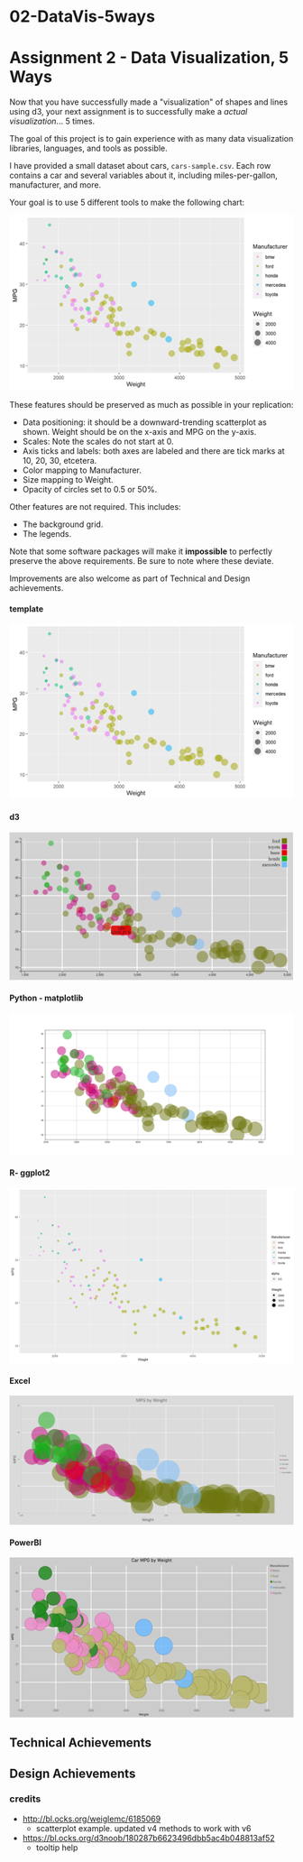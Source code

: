 # 02-DataVis-5ways

Assignment 2 - Data Visualization, 5 Ways  
===

Now that you have successfully made a "visualization" of shapes and lines using d3, your next assignment is to successfully make a *actual visualization*... 5 times. 

The goal of this project is to gain experience with as many data visualization libraries, languages, and tools as possible.

I have provided a small dataset about cars, `cars-sample.csv`.
Each row contains a car and several variables about it, including miles-per-gallon, manufacturer, and more.

Your goal is to use 5 different tools to make the following chart:

![ggplot2](img/ggplot2.png)

These features should be preserved as much as possible in your replication:

- Data positioning: it should be a downward-trending scatterplot as shown.  Weight should be on the x-axis and MPG on the y-axis.
- Scales: Note the scales do not start at 0.
- Axis ticks and labels: both axes are labeled and there are tick marks at 10, 20, 30, etcetera.
- Color mapping to Manufacturer.
- Size mapping to Weight.
- Opacity of circles set to 0.5 or 50%.

Other features are not required. This includes:

- The background grid.
- The legends.

Note that some software packages will make it **impossible** to perfectly preserve the above requirements. 
Be sure to note where these deviate.

Improvements are also welcome as part of Technical and Design achievements.


#### template
![ggplot2](img/ggplot2.png)
#### d3
![cars_d3](img/cars_d3.png)
#### Python - matplotlib
![cars_matplot](img/cars_matplot.png)
#### R- ggplot2
![cars-Rggplot](img/cars-Rggplot.png)
#### Excel
![cars_xlsx](img/cars_xlsx.png)
#### PowerBI
![cars_pbi](img/cars_pbi.png)


## Technical Achievements

## Design Achievements


### credits
- http://bl.ocks.org/weiglemc/6185069
  - scatterplot example. updated v4 methods to work with v6
- https://bl.ocks.org/d3noob/180287b6623496dbb5ac4b048813af52
  - tooltip help